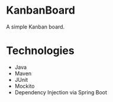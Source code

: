 # KanbanBoard
A simple Kanban board.

# Technologies
+ Java
+ Maven
+ JUnit
+ Mockito
+ Dependency Injection via Spring Boot
